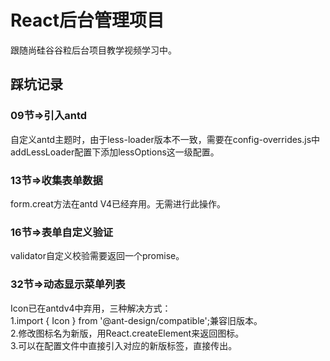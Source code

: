 # React后台管理项目  

跟随尚硅谷谷粒后台项目教学视频学习中。
  
## 踩坑记录  

### 09节=>引入antd  

自定义antd主题时，由于less-loader版本不一致，需要在config-overrides.js中addLessLoader配置下添加lessOptions这一级配置。  

### 13节=>收集表单数据
  
form.creat方法在antd V4已经弃用。无需进行此操作。  

### 16节=>表单自定义验证
  
validator自定义校验需要返回一个promise。

### 32节=>动态显示菜单列表

Icon已在antdv4中弃用，三种解决方式：  
1.import { Icon } from '@ant-design/compatible';兼容旧版本。  
2.修改图标名为新版，用React.createElement来返回图标。  
3.可以在配置文件中直接引入对应的新版标签，直接传出。
